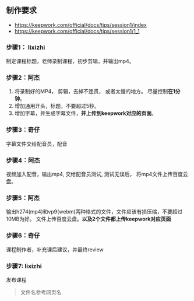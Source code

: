 ## 制作要求

- https://keepwork.com/official/docs/tips/session1/index
- https://keepwork.com/official/docs/tips/session1/1_1


### 步骤1： lixizhi
制定课程标题，老师录制课程，初步剪辑，并输出mp4。

### 步骤2：阿杰
1. 将录制好的MP4， 剪辑，去掉不连贯， 或者太慢的地方。 尽量控制**在1分钟**。 
2. 增加通用开头，标题，不要超过5秒。
3. 增加字幕，并生成字幕文件，**并上传到keepwork对应的页面**。

### 步骤3：奇仔
字幕文件交给配音员，配音

### 步骤4：阿杰
视频加入配音，输出mp4, 交给配音员测试, 测试无误后，
将mp4文件上传百度云盘。

### 步骤5：阿杰
输出h274(mp4)和vp9(webm)两种格式的文件，文件应该有损压缩，不要超过10MB为好。 
文件上传百度云盘。**以及2个文件都上传keepwork对应页面**

### 步骤6：奇仔
课程制作者，补充课后建议，并最终review

### 步骤7: lixizhi
发布课程



> 文件名参考网页名